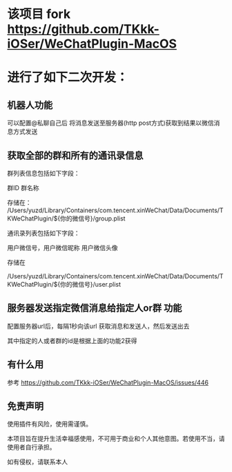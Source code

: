 # 该项目 fork https://github.com/TKkk-iOSer/WeChatPlugin-MacOS

# 进行了如下二次开发：

## 机器人功能

可以配置@私聊自己后 将消息发送至服务器(http post方式)获取到结果以微信消息方式发送

## 获取全部的群和所有的通讯录信息

群列表信息包括如下字段：

群ID 群名称

存储在：
/Users/yuzd/Library/Containers/com.tencent.xinWeChat/Data/Documents/TKWeChatPlugin/${你的微信号}/group.plist

通讯录列表包括如下字段：

用户微信号，用户微信昵称 用户微信头像

存储在 

/Users/yuzd/Library/Containers/com.tencent.xinWeChat/Data/Documents/TKWeChatPlugin/${你的微信号}/user.plist

## 服务器发送指定微信消息给指定人or群 功能

配置服务器url后，每隔1秒向该url 获取消息和发送人，然后发送出去

其中指定的人或者群的id是根据上面的功能2获得

## 有什么用

参考 https://github.com/TKkk-iOSer/WeChatPlugin-MacOS/issues/446

## 免责声明

使用插件有风险，使用需谨慎。

本项目旨在提升生活幸福感使用，不可用于商业和个人其他意图。若使用不当，请使用者自行承担。

如有侵权，请联系本人

